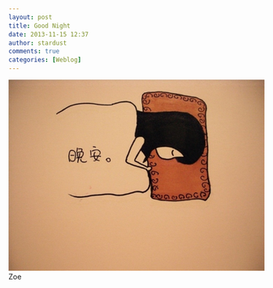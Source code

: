 ```yaml
---
layout: post
title: Good Night
date: 2013-11-15 12:37
author: stardust
comments: true
categories: [Weblog]
---
```

<img src="/wp-content/uploads/2013/11/tumblr_mwb1r9sr5I1t1d11go1_r1_1280.jpg" alt="Good Night!" /></br>
Zoe</blockquote>
